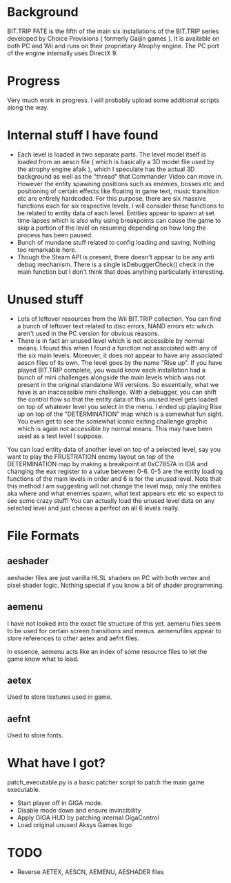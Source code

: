 # Background

BIT.TRIP FATE is the fifth of the main six installations of the BIT.TRIP series developed by Choice Provisions ( formerly Gaijin games ). It is available on both PC and Wii and runs on their proprietary Atrophy engine. The PC port of the engine internally uses DirectX 9.

# Progress

Very much work in progress. I will probably upload some additional scripts along the way.

# Internal stuff I have found

* Each level is loaded in two separate parts. The level model itself is loaded from an aescn file ( which is basically a 3D model file used by the atrophy engine afaik ), which I speculate has the actual 3D background as well as the "thread" that Commander Video can move in. However the entity spawning positions such as enemies, bosses etc and positioning of certain effects like floating in game text, music transition etc are entirely hardcoded. For this purpose, there are six massive functions each for six respective levels. I will consider these functions to be related to entity data of each level. Entities appear to spawn at set time lapses which is also why using breakpoints can cause the game to skip a portion of the level on resuming depending on how long the process has been paused.
* Bunch of mundane stuff related to config loading and saving. Nothing too remarkable here.
* Though the Steam API is present, there doesn't appear to be any anti debug mechanism. There is a single isDebuggerCheck() check in the main function but I don't think that does anything particularly interesting.

# Unused stuff
* Lots of leftover resources from the Wii BIT.TRIP collection. You can find a bunch of leftover text related to disc errors, NAND errors etc which aren't used in the PC version for obvious reasons.
* There is in fact an unused level which is not accessible by normal means. I found this when I found a function not associated with any of the six main levels. Moreover, it does not appear to have any associated aescn files of its own. The level goes by the name "Rise up". If you have played BIT.TRIP complete, you would know each installation had a bunch of mini challenges alongside the main levels which was not present in the original standalone Wii versions. So essentially, what we have is an inaccessible mini challenge. With a debugger, you can shift the control flow so that the entity data of this unused level gets loaded on top of whatever level you select in the menu. I ended up playing Rise up on top of the "DETERMINATION" map which is a somewhat fun sight. You even get to see the somewhat iconic exiting challenge graphic which is again not accessible by normal means. This may have been used as a test level I suppose.


You can load entity data of another level on top of a selected level, say you want to play the FRUSTRATION enemy layout on top of the DETERMINATION map by making a breakpoint at 0xC7857A in IDA and changing the eax register to a value between 0-6. 0-5 are the entity loading functions of the main levels in order and 6 is for the unused level. Note that this method I am suggesting will not change the level map, only the entities aka where and what enemies spawn, what text appears etc etc so expect to see some crazy stuff! You can actually load the unused level data on any selected level and just cheese a perfect on all 6 levels really.

# File Formats

## aeshader

aeshader files are just vanilla HLSL shaders on PC with both vertex and pixel shader logic. Nothing special if you know a bit of shader programming.

## aemenu

I have not looked into the exact file structure of this yet. aemenu files seem to be used for certain screen transitions and menus. aemenufiles appear to store references to other aetex and aefnt files.

In essence, aemenu acts like an index of some resource files to let the game know what to load.

## aetex

Used to store textures used in game. 

## aefnt

Used to store fonts.

# What have I got?

patch_executable.py is a basic patcher script to patch the main game executable.

* Start player off in GIGA mode.
* Disable mode down and ensure invincibility
* Apply GIGA HUD by patching internal GigaControl
* Load original unused Aksys Games logo

# TODO
* Reverse AETEX, AESCN, AEMENU, AESHADER files
